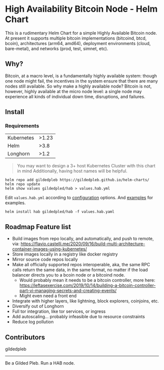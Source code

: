# High Availability Bitcoin Node - Helm Chart

This is a rudimentary Helm Chart for a simple Highly Available Bitcoin node. At
present it supports multiple bitcoin implementations (bitcoind, btcd, bcoin),
architectures (arm64, amd64), deployment environments (cloud, bare-metal), and
networks (prod, test, simnet, etc).

## Why?

Bitcoin, at a macro level, is a fundamentally highly available system: though
one node might fail, the incentives in the system ensure that there are many
nodes still available. So why make a highly available node? Bitcoin is not,
however, highly available at the micro node level: a single node may experience
all kinds of individual down time, disruptions, and failures.

## Install

### Requirements

|            |       |
| ---------- | ----- |
| Kubernetes | >1.23 |
| Helm       | >3.8  |
| Longhorn   | >1.2  |

> You may want to design a 3+ host Kubernetes Cluster with this chart in mind
> Additionally, having host names will be helpful.

```
helm repo add gildedpleb https://gildedpleb.github.io/helm-charts/
helm repo update
helm show values gildedpled/hab > values.hab.yml
```

Edit `values.hab.yml` according to [configuration](./configuration.md) options.
And [examples](./examples.md) for examples.

```
helm install hab gildedpled/hab -f values.hab.yaml
```

## Roadmap Feature list

-   Build images from repo locally, and automatically, and push to remote, via:
    https://flavio.castelli.me/2020/09/16/build-multi-architecture-container-images-using-kubernetes/
-   Store images locally in a registry like docker registry
-   Mirror source code repos locally
-   Make all officially supported repos interoperable, aka, the same RPC calls
    return the same data, in the same format, no matter if the load balancer
    directs you to a bcoin node or a bitcoind node.
    -   Would probably mean it needs to be a bitcoin controller, more here:
        https://leftasexercise.com/2019/10/14/building-a-bitcoin-controller-part-vi-managing-secrets-and-creating-events/
    -   Might even need a front end
-   Integrate with higher layers, like lightning, block explorers, coinjoins,
    etc.
-   Diversify out of Longhorn
-   Full tor integration, like tor services, or ingress
-   Add autoscaling... probably infeasible due to resource constraints
-   Reduce log pollution

## Contributors

gildedpleb

---

Be a Gilded Pleb. Run a HAB node.
